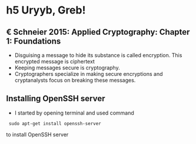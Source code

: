 
# h5 Uryyb, Greb!

## € Schneier 2015: Applied Cryptography: Chapter 1: Foundations

- Disguising a message to hide its substance is called encryption. This encrypted message is ciphertext
- Keeping messages secure is cryptography.
- Cryptographers specialize in making secure encryptions and cryptanalysts focus on breaking these messages.

## Installing OpenSSH server

- I started by opening terminal and used command
  
```
 sudo apt-get install openssh-server
```

  to install OpenSSH server
